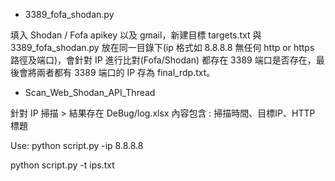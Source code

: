 
- 3389_fofa_shodan.py


填入 Shodan / Fofa apikey 以及 gmail，新建目標 targets.txt 與 3389_fofa_shodan.py 放在同一目錄下(ip 格式如 8.8.8.8 無任何 http or https 路徑及端口)，會針對 IP 進行比對(Fofa/Shodan) 都存在 3389 端口是否存在，最後會將兩者都有 3389 端口的 IP 存為 final_rdp.txt。

- Scan_Web_Shodan_API_Thread

針對 IP 掃描 > 結果存在 DeBug/log.xlsx 內容包含 : 掃描時間、目標IP、HTTP 標題

Use: 
python script.py -ip 8.8.8.8

python script.py -t ips.txt
